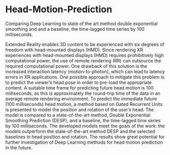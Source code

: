 # Head-Motion-Prediction
Comparing Deep Learning to state of the art method double exponential smoothing and and a baseline, the time-lagged time series by 100 milliseconds.

Extended Reality enables 3D content to be experienced with six degrees of freedom with head-mounted displays (HMD). Since rendering XR experiences with head-mounted displays (HMD) requires prohibitively high computational power, the use of remote rendering (RR) can outsource the required computational power. One drawback of this solution is the increased interaction latency (motion-to-photon), which can lead to latency errors in XR applications. One possible approach to mitigate this problem is to predict the viewer’s head pose in order to pre-load the appropriate content. A suitable time frame for predicting future head motion is 100 milliseconds, as this is approximately the round-trip time of the data in an average remote rendering environment. To predict the immediate future (100 milliseconds) head motion, a method based on Gated Recurrent Units is presented to model the position and rotation of the user’s head. The model is compared to a state-of-the-art method, Double Exponential Smoothing Prediction (DESP), and a baseline, the time-lagged time series by 100 milliseconds. The developed models meet the goals of the work: the models outperform the state-of-the-art method DESP and the selected baselines in head position and rotation. The results show great potential for further investigation of Deep Learning methods for head motion prediction in the future.
